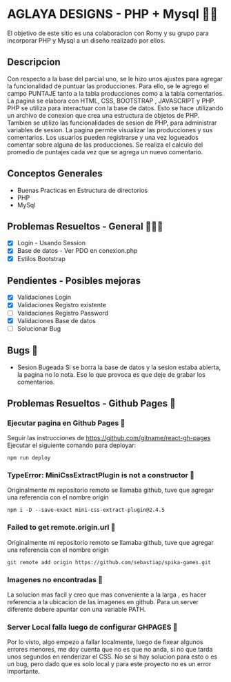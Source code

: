 # AGLAYA DESIGNS - PHP + Mysql 🎥🐐
El objetivo de este sitio es una colaboracion con Romy y su grupo para incorporar PHP y Mysql a un diseño realizado por ellos. 

## Descripcion

Con respecto a la base del parcial uno, se le hizo unos ajustes para agregar la funcionalidad de puntuar las producciones. 
Para ello, se le agrego el campo PUNTAJE tanto a la tabla producciones como a la tabla comentarios.
La pagina se elabora con HTML, CSS, BOOTSTRAP , JAVASCRIPT y PHP. 
PHP se utiliza para interactuar con la base de datos. Esto se hace utilizando un archivo de conexion que crea una estructura de objetos de PHP.
Tambien se utilizo las funcionalidades de sesion de PHP, para administrar variables de sesion.
La pagina permite visualizar las producciones y sus comentarios. Los usuarios pueden registrarse y una vez logueados comentar sobre alguna de las producciones.
Se realiza el calculo del promedio de puntajes cada vez que se agrega un nuevo comentario.

## Conceptos Generales
* Buenas Practicas en Estructura de directorios
* PHP
* MySql


## Problemas Resueltos - General 🐛🦗🐞
- [x] Login - Usando Session
- [x] Base de datos - Ver PDO en conexion.php
- [x] Estilos Bootstrap

## Pendientes - Posibles mejoras
- [X] Validaciones Login 
- [X] Validaciones Registro existente
- [ ] Validaciones Registro Password
- [X] Validaciones Base de datos 
- [ ] Solucionar Bug 

## Bugs 🦗
* Sesion Bugeada 
Si se borra la base de datos y la sesion estaba abierta, la pagina no lo nota. Eso lo que provoca es que deje de grabar los comentarios.

## Problemas Resueltos - Github Pages 🐛

### Ejecutar pagina en Github Pages 🦋
Seguir las instrucciones de https://github.com/gitname/react-gh-pages
Ejecutar el siguiente comando para deployar:
~~~
npm run deploy
~~~

### TypeError: MiniCssExtractPlugin is not a constructor 🦋
Originalmente mi repositorio remoto se llamaba github, tuve que agregar una referencia con el nombre origin
~~~
npm i -D --save-exact mini-css-extract-plugin@2.4.5
~~~

### Failed to get remote.origin.url 🦋
Originalmente mi repositorio remoto se llamaba github, tuve que agregar una referencia con el nombre origin
~~~
git remote add origin https://github.com/sebastiap/spika-games.git
~~~

### Imagenes no encontradas 🐜
La solucion mas facil y creo que mas conveniente a la larga , es hacer referencia a la ubicacion de las imagenes en github. Para un server diferente debere apuntar con
una variable PATH.

### Server Local falla luego de configurar GHPAGES 🐜
Por lo visto, algo empezo a fallar localmente, luego de fixear algunos errores menores, me doy cuenta que no es que no anda, si no que tarda unos segundos en renderizar el CSS.
No se si hay solucion para esto o es un bug, pero dado que es solo local y para este proyecto no es un error importante.
